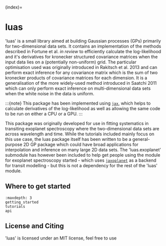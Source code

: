 (index)=

# luas

'luas' is a small library aimed at building Gaussian processes (GPs) primarily for two-dimensional data sets. It contains an implementation of the methods described in Fortune et al. *in review* to efficiently calculate the log-likelihood and it's derivatives for kronecker structured covariance matrices when the input data lies on a (potentially non-uniform) grid. The particular optimisation used was originally introduced in Rakitsch et al. 2013 and can perform exact inference for any covariance matrix which is the sum of two kronecker products of covariance matrices for each dimension. It is a generalisation of the more widely-used method introduced in Saatchi 2011 which can only perform exact inference on multi-dimensional data sets when the white noise in the data is uniform.

:::{note}
This package has been implemented using [`jax`](https://github.com/google/jax), which helps to calculate derivatives of the log-likelihood as well as allowing the same code to be run on either a CPU or a GPU.
:::

This package was originally developed for use in fitting systematics in transiting exoplanet spectroscopy where the two-dimensional data sets are across wavelength and time. While the tutorials included mainly focus on this use case, the luas package itself has been written to be a general-purpose 2D GP package which could have broad applications for interpolation and inference on many large 2D data sets. The 'luas.exoplanet' submodule has however been included to help get people using the module for exoplanet spectroscopy started - which uses [`jaxoplanet`](https://github.com/exoplanet-dev/jaxoplanet) as a backend for transit modelling - but this is not a dependency for the rest of the 'luas' module.

## Where to get started

```{toctree}
:maxdepth: 3
getting_started
tutorials
api
```

## License and Citing

'luas' is licensed under an MIT license, feel free to use
